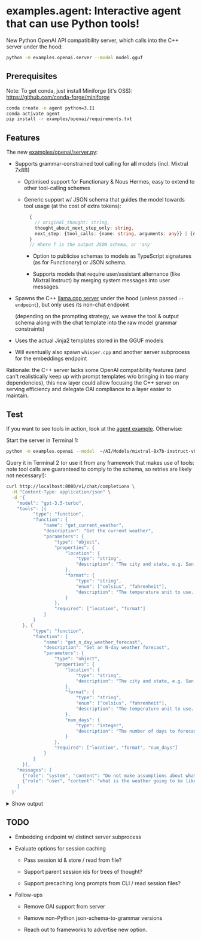 # examples.agent: Interactive agent that can use Python tools!

New Python OpenAI API compatibility server, which calls into the C++ server under the hood:

```bash
python -m examples.openai.server --model model.gguf
```

## Prerequisites

Note: To get conda, just install Miniforge (it's OSS): https://github.com/conda-forge/miniforge

```bash
conda create -n agent python=3.11
conda activate agent
pip install -r examples/openai/requirements.txt
```

## Features

The new [examples/openai/server.py](./server.py):

- Supports grammar-constrained tool calling for **all** models (incl. Mixtral 7x8B)

    - Optimised support for Functionary & Nous Hermes, easy to extend to other tool-calling schemes

    - Generic support w/ JSON schema that guides the model towards tool usage (at the cost of extra tokens):

        ```ts
          {
            // original_thought: string,
            thought_about_next_step_only: string,
            next_step: {tool_calls: {name: string, arguments: any}} | {result: T}
          }
          // Where T is the output JSON schema, or 'any'
        ```

        - Option to publicise schemas to models as TypeScript signatures (as for Functionary) or JSON schema.

        - Supports models that require user/assistant alternance (like Mixtral Instruct) by merging system messages into user messages.

- Spawns the C++ [llama.cpp server](../server) under the hood (unless passed `--endpoint`), but only uses its non-chat endpoint

  (depending on the prompting strategy, we weave the tool & output schema along with the chat template into the raw model grammar constraints)

- Uses the actual Jinja2 templates stored in the GGUF models

- Will eventually also spawn `whisper.cpp` and another server subprocess for the embeddings endpoint

Rationale: the C++ server lacks some OpenAI compatibility features (and can't realistically keep up with prompt templates w/o bringing in too many dependencies), this new layer could allow focusing the C++ server on serving efficiency and delegate OAI compliance to a layer easier to maintain.

## Test

If you want to see tools in action, look at the [agent example](../agent). Otherwise:

Start the server in Terminal 1:

```bash
python -m examples.openai --model  ~/AI/Models/mixtral-8x7b-instruct-v0.1.Q4_K_M.gguf
```

Query it in Terminal 2 (or use it from any framework that makes use of tools: note tool calls are guaranteed to comply to the schema, so retries are likely not necessary!):

```bash
curl http://localhost:8080/v1/chat/completions \
  -H "Content-Type: application/json" \
  -d '{
    "model": "gpt-3.5-turbo",
    "tools": [{
          "type": "function",
          "function": {
              "name": "get_current_weather",
              "description": "Get the current weather",
              "parameters": {
                  "type": "object",
                  "properties": {
                      "location": {
                          "type": "string",
                          "description": "The city and state, e.g. San Francisco, CA"
                      },
                      "format": {
                          "type": "string",
                          "enum": ["celsius", "fahrenheit"],
                          "description": "The temperature unit to use. Infer this from the users location."
                      }
                  },
                  "required": ["location", "format"]
              }
          }
      }, {
          "type": "function",
          "function": {
              "name": "get_n_day_weather_forecast",
              "description": "Get an N-day weather forecast",
              "parameters": {
                  "type": "object",
                  "properties": {
                      "location": {
                          "type": "string",
                          "description": "The city and state, e.g. San Francisco, CA"
                      },
                      "format": {
                          "type": "string",
                          "enum": ["celsius", "fahrenheit"],
                          "description": "The temperature unit to use. Infer this from the users location."
                      },
                      "num_days": {
                          "type": "integer",
                          "description": "The number of days to forecast"
                      }
                  },
                  "required": ["location", "format", "num_days"]
              }
          }
      }],
    "messages": [
      {"role": "system", "content": "Do not make assumptions about what values to plug into functions. Ask for clarification if a user request is ambiguous."},
      {"role": "user", "content": "what is the weather going to be like in San Francisco and Glasgow over the next 4 days"}
    ]
  }'
```

<details>
<summary>Show output</summary>

```json
{
  "id": "chatcmpl-3095057176",
  "object": "chat.completion",
  "created": 1711726921,
  "model": "gpt-3.5-turbo",
  "choices": [
    {
      "index": 0,
      "message": {
        "role": "assistant",
        "name": null,
        "tool_call_id": null,
        "content": "In order to provide the required information, I need to call the get_n_day_weather_forecast function twice, once for San Francisco and once for Glasgow.",
        "tool_calls": [
          {
            "id": "call_970977",
            "type": "function",
            "function": {
              "name": "get_n_day_weather_forecast",
              "arguments": {
                "location": "San Francisco, CA",
                "format": "celsius",
                "num_days": 4
              }
            }
          }
        ]
      },
      "logprobs": null,
      "finish_reason": "tool_calls"
    }
  ],
  "usage": {
    "prompt_tokens": 546,
    "completion_tokens": 118,
    "total_tokens": 664
  },
  "system_fingerprint": "...",
  "error": null
}
```

</details>

## TODO

- Embedding endpoint w/ distinct server subprocess

- Evaluate options for session caching

    - Pass session id & store / read from file?

    - Support parent session ids for trees of thought?

    - Support precaching long prompts from CLI / read session files?

- Follow-ups

    - Remove OAI support from server

    - Remove non-Python json-schema-to-grammar versions

    - Reach out to frameworks to advertise new option.
